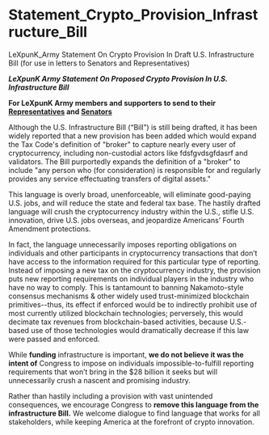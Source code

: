 # Statement_Crypto_Provision_Infrastructure_Bill
LeXpunK_Army Statement On Crypto Provision In Draft U.S. Infrastructure Bill (for use in letters to Senators and Representatives)

***LeXpunK Army Statement On Proposed Crypto Provision In U.S. Infrastructure Bill*** 

**For LeXpunK Army members and supporters to send to their [Representatives](https://www.house.gov/representatives/find-your-representative) and [Senators](https://www.senate.gov/senators/senators-contact.htm)** 

Although the U.S. Infrastructure Bill (“Bill”) is still being drafted, it has been widely reported that a new provision has been added which would expand the Tax Code's definition of "broker" to capture nearly every user of cryptocurrency, including non-custodial actors like fdsfgvdsgfdasrf and validators. The Bill purportedly expands the definition of a "broker" to include "any person who (for consideration) is responsible for and regularly provides any service effectuating transfers of digital assets."

This language is overly broad, unenforceable, will eliminate good-paying U.S. jobs, and will reduce the state and federal tax base. The hastily drafted language will crush the cryptocurrency industry within the U.S., stifle U.S. innovation, drive U.S. jobs overseas, and jeopardize Americans’ Fourth Amendment protections.

In fact, the language unnecessarily imposes reporting obligations on individuals and other participants in cryptocurrency transactions that don’t have access to the information required for this particular type of reporting. Instead of imposing a new tax on the cryptocurrency industry, the provision puts new reporting requirements on individual players in the industry who have no way to comply. This is tantamount to banning Nakamoto-style consensus mechanisms & other widely used trust-minimized blockchain primitives--thus, its effect if enforced would be to indirectly prohibit use of most currently utilized blockchain technologies; perversely, this would decimate tax revenues from blockchain-based activities, because U.S.-based use of those technologies would dramatically decrease if this law were passed and enforced.  

While **funding** infrastructure is important, **we do not believe it was the intent of** Congress to impose on individuals impossible-to-fulfill reporting requirements that won’t bring in the $28 billion it seeks but will unnecessarily crush a nascent and promising industry.

Rather than hastily including a provision with vast unintended consequences, we encourage Congress to **remove this language from the infrastructure Bill.** We welcome dialogue to find language that works for all stakeholders, while keeping America at the forefront of crypto innovation.

